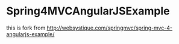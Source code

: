 # Spring4MVCAngularJSExample
this is fork from http://websystique.com/springmvc/spring-mvc-4-angularjs-example/